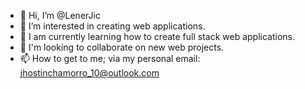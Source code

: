 - 👋 Hi, I’m @LenerJic
- 👀 I’m interested in creating web applications.
- 🌱 I am currently learning how to create full stack web applications.
- 💞️ I'm looking to collaborate on new web projects.
- 📫 How to get to me; via my personal email: jhostinchamorro_10@outlook.com

<!---
LenerJic/LenerJic is a ✨ special ✨ repository because its `README.md` (this file) appears on your GitHub profile.
You can click the Preview link to take a look at your changes.
--->
